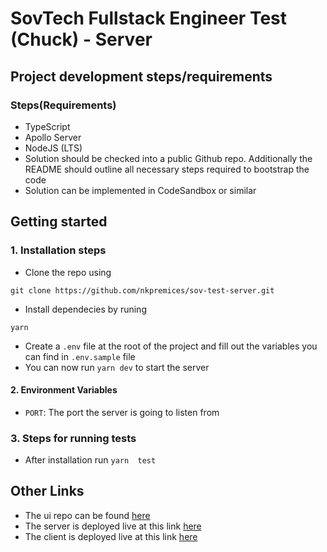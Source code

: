 # SovTech Fullstack Engineer Test (Chuck) - Server

## Project development steps/requirements

### Steps(Requirements)
* TypeScript
* Apollo Server
* NodeJS (LTS)
* Solution should be checked into a public Github repo. Additionally the README should outline all necessary steps required to bootstrap the code
* Solution can be implemented in CodeSandbox or similar

## Getting started

### 1. Installation steps

* Clone the repo using

```git clone https://github.com/nkpremices/sov-test-server.git```

* Install dependecies by runing

```yarn```

* Create a ```.env``` file at the root of the project and fill out the variables you can find in ```.env.sample``` file
* You can now run ```yarn dev``` to start the server

#### 2. Environment Variables

* ```PORT```: The port the server is going to listen from

### 3. Steps for running tests

* After installation run ```yarn  test``` 

## Other Links

* The ui repo can be found [here](https://github.com/nkpremices/sov-test-ui)
* The server is deployed live at this link [here](https://chuck-norris-jokes-funb.onrender.com)
* The client is deployed live at this link [here](https://chuck-ui.netlify.app/)

